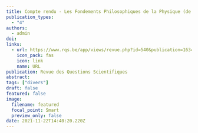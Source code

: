 ```yaml
---
title: Compte rendu - Les Fondements Philosophiques de la Physique (de Rudolf Carnap)
publication_types:
  - "4"
authors:
  - admin
doi: 
links:
  - url: https://www.rqs.be/app/views/revue.php?id=540&publication=1634
    icon_pack: fas
    icon: link
    name: URL
publication: Revue des Questions Scientifiques
abstract:
tags: ["divers"]
draft: false
featured: false
image:
  filename: featured
  focal_point: Smart
  preview_only: false
date: 2021-11-22T14:40:20.220Z
---
```

